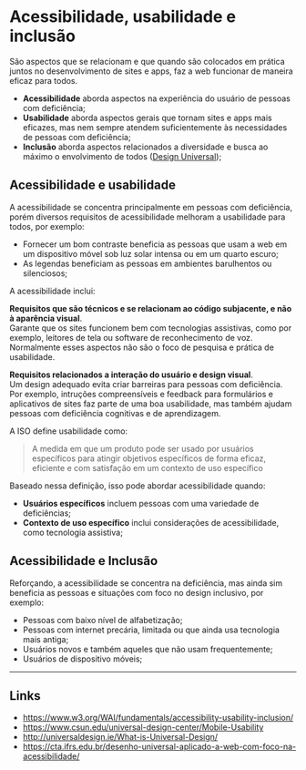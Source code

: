 # Acessibilidade, usabilidade e inclusão

São aspectos que se relacionam e que quando são colocados em prática juntos no desenvolvimento de sites e apps, faz a web funcionar de maneira eficaz para todos.

- **Acessibilidade** aborda aspectos na experiência do usuário de pessoas com deficiência;
- **Usabilidade** aborda aspectos gerais que tornam sites e apps mais eficazes, mas nem sempre atendem suficientemente às necessidades de pessoas com deficiência;
- **Inclusão** aborda aspectos relacionados a diversidade e busca ao máximo o envolvimento de todos ([Design Universal](/glossario.md#design-universal));

## Acessibilidade e usabilidade
A acessibilidade se concentra principalmente em pessoas com deficiência, porém diversos requisitos de acessibilidade melhoram a usabilidade para todos, por exemplo:

- Fornecer um bom contraste beneficia as pessoas que usam a web em um dispositivo móvel sob luz solar intensa ou em um quarto escuro;
- As legendas beneficiam as pessoas em ambientes barulhentos ou silenciosos;

A acessibilidade inclui:

**Requisitos que são técnicos e se relacionam ao código subjacente, e não à aparência visual**.  
Garante que os sites funcionem bem com tecnologias assistivas, como por exemplo, leitores de tela ou software de reconhecimento de voz. Normalmente esses aspectos não são o foco de pesquisa e prática de usabilidade.

**Requisitos relacionados a interação do usuário e design visual**.  
Um design adequado evita criar barreiras para pessoas com deficiência. Por exemplo, intruções compreensíveis e feedback para formulários e aplicativos de sites faz parte de uma boa usabilidade, mas também ajudam pessoas com deficiência cognitivas e de aprendizagem.

A ISO define usabilidade como:

> A medida em que um produto pode ser usado por usuários específicos para atingir objetivos específicos de forma eficaz, eficiente e com satisfação em um contexto de uso específico

Baseado nessa definição, isso pode abordar acessibilidade quando:

- **Usuários específicos** incluem pessoas com uma variedade de deficiências;
- **Contexto de uso específico** inclui considerações de acessibilidade, como tecnologia assistiva;

## Acessibilidade e Inclusão
Reforçando, a acessibilidade se concentra na deficiência, mas ainda sim beneficia as pessoas e situações com foco no design inclusivo, por exemplo:

- Pessoas com baixo nível de alfabetização;
- Pessoas com internet precária, limitada ou que ainda usa tecnologia mais antiga;
- Usuários novos e também aqueles que não usam frequentemente;
- Usuários de dispositivo móveis;

---

## Links
- https://www.w3.org/WAI/fundamentals/accessibility-usability-inclusion/  
- https://www.csun.edu/universal-design-center/Mobile-Usability
- http://universaldesign.ie/What-is-Universal-Design/
- https://cta.ifrs.edu.br/desenho-universal-aplicado-a-web-com-foco-na-acessibilidade/

